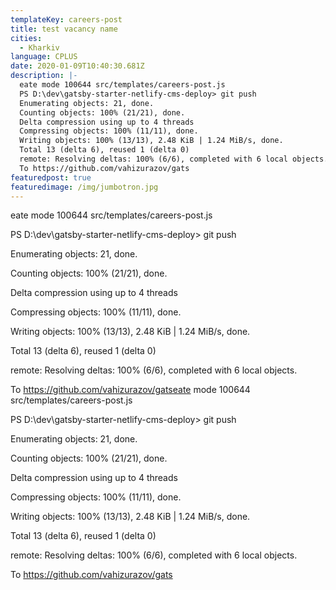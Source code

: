 ```yaml
---
templateKey: careers-post
title: test vacancy name
cities:
  - Kharkiv
language: CPLUS
date: 2020-01-09T10:40:30.681Z
description: |-
  eate mode 100644 src/templates/careers-post.js
  PS D:\dev\gatsby-starter-netlify-cms-deploy> git push
  Enumerating objects: 21, done.
  Counting objects: 100% (21/21), done.
  Delta compression using up to 4 threads
  Compressing objects: 100% (11/11), done.
  Writing objects: 100% (13/13), 2.48 KiB | 1.24 MiB/s, done.
  Total 13 (delta 6), reused 1 (delta 0)
  remote: Resolving deltas: 100% (6/6), completed with 6 local objects.
  To https://github.com/vahizurazov/gats
featuredpost: true
featuredimage: /img/jumbotron.jpg
---
```

eate mode 100644 src/templates/careers-post.js

PS D:\dev\gatsby-starter-netlify-cms-deploy> git push

Enumerating objects: 21, done.

Counting objects: 100% (21/21), done.

Delta compression using up to 4 threads

Compressing objects: 100% (11/11), done.

Writing objects: 100% (13/13), 2.48 KiB | 1.24 MiB/s, done.

Total 13 (delta 6), reused 1 (delta 0)

remote: Resolving deltas: 100% (6/6), completed with 6 local objects.

To https://github.com/vahizurazov/gatseate mode 100644 src/templates/careers-post.js

PS D:\dev\gatsby-starter-netlify-cms-deploy> git push

Enumerating objects: 21, done.

Counting objects: 100% (21/21), done.

Delta compression using up to 4 threads

Compressing objects: 100% (11/11), done.

Writing objects: 100% (13/13), 2.48 KiB | 1.24 MiB/s, done.

Total 13 (delta 6), reused 1 (delta 0)

remote: Resolving deltas: 100% (6/6), completed with 6 local objects.

To https://github.com/vahizurazov/gats
